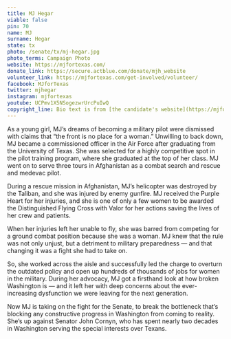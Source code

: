 ```yaml
---
title: MJ Hegar
viable: false
pin: 70
name: MJ
surname: Hegar
state: tx
photo: /senate/tx/mj-hegar.jpg
photo_terms: Campaign Photo
website: https://mjfortexas.com/
donate_link: https://secure.actblue.com/donate/mjh_website
volunteer_link: https://mjfortexas.com/get-involved/volunteer/
facebook: MJforTexas
twitter: mjhegar
instagram: mjfortexas
youtube: UCPmv1X5NSogezwrUrcPuIwQ
copyright_line: Bio text is from [the candidate's website](https://mjfortexas.com/meet-mj/) and may be &copy; MJ for Texas.
---
```

As a young girl, MJ’s dreams of becoming a military pilot were dismissed with claims that “the front is no place for a woman.” Unwilling to back down, MJ became a commissioned officer in the Air Force after graduating from the University of Texas. She was selected for a highly competitive spot in the pilot training program, where she graduated at the top of her class. MJ went on to serve three tours in Afghanistan as a combat search and rescue and medevac pilot.

During a rescue mission in Afghanistan, MJ’s helicopter was destroyed by the Taliban, and she was injured by enemy gunfire. MJ received the Purple Heart for her injuries, and she is one of only a few women to be awarded the Distinguished Flying Cross with Valor for her actions saving the lives of her crew and patients.

When her injuries left her unable to fly, she was barred from competing for a ground combat position because she was a woman. MJ knew that the rule was not only unjust, but a detriment to military preparedness — and that changing it was a fight she had to take on.

So, she worked across the aisle and successfully led the charge to overturn the outdated policy and open up hundreds of thousands of jobs for women in the military. During her advocacy, MJ got a firsthand look at how broken Washington is — and it left her with deep concerns about the ever-increasing dysfunction we were leaving for the next generation.

Now MJ is taking on the fight for the Senate, to break the bottleneck that’s blocking any constructive progress in Washington from coming to reality. She’s up against Senator John Cornyn, who has spent nearly two decades in Washington serving the special interests over Texans.
